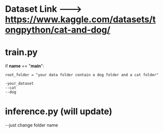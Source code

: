 # Dataset Link ---> https://www.kaggle.com/datasets/tongpython/cat-and-dog/

# train.py

if __name__ == "__main__":
    
    root_folder = "your data folder contain a dog folder and a cat folder"

    -your_dataset
    --cat
    --dog

# inference.py (will update)

--just change folder name

